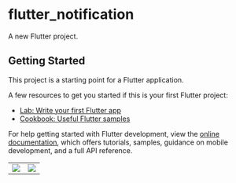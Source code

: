 # flutter_notification

A new Flutter project.

## Getting Started

This project is a starting point for a Flutter application.

A few resources to get you started if this is your first Flutter project:

- [Lab: Write your first Flutter app](https://docs.flutter.dev/get-started/codelab)
- [Cookbook: Useful Flutter samples](https://docs.flutter.dev/cookbook)

For help getting started with Flutter development, view the
[online documentation](https://docs.flutter.dev/), which offers tutorials,
samples, guidance on mobile development, and a full API reference.
<table>
  <tr>
    <td><img src="https://user-images.githubusercontent.com/101408316/222879974-a8383496-ed91-4b7f-b559-7cc15992451e.png"></td>
    <td><img src="https://user-images.githubusercontent.com/101408316/222879977-72d94cca-88f3-4052-87c0-923ea4d14cb2.png"></td>
    </tr>
    </table>

